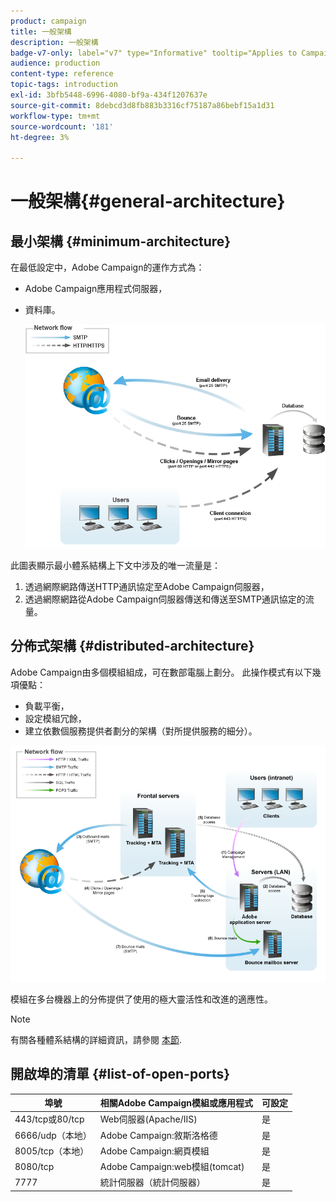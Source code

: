```yaml
---
product: campaign
title: 一般架構
description: 一般架構
badge-v7-only: label="v7" type="Informative" tooltip="Applies to Campaign Classic v7 only"
audience: production
content-type: reference
topic-tags: introduction
exl-id: 3bfb5448-6996-4080-bf9a-434f1207637e
source-git-commit: 8debcd3d8fb883b3316cf75187a86bebf15a1d31
workflow-type: tm+mt
source-wordcount: '181'
ht-degree: 3%

---
```


# 一般架構{#general-architecture}



## 最小架構 {#minimum-architecture}

在最低設定中，Adobe Campaign的運作方式為：

* Adobe Campaign應用程式伺服器，
* 資料庫。

   ![](assets/formation_exploitation.png)

此圖表顯示最小體系結構上下文中涉及的唯一流量是：

1. 透過網際網路傳送HTTP通訊協定至Adobe Campaign伺服器，
1. 透過網際網路從Adobe Campaign伺服器傳送和傳送至SMTP通訊協定的流量。

## 分佈式架構 {#distributed-architecture}

Adobe Campaign由多個模組組成，可在數部電腦上劃分。 此操作模式有以下幾項優點：

* 負載平衡，
* 設定模組冗餘，
* 建立依數個服務提供者劃分的架構（對所提供服務的細分）。

![](assets/architecturerepartie.png)

模組在多台機器上的分佈提供了使用的極大靈活性和改進的適應性。

>[!NOTE]
>
>有關各種體系結構的詳細資訊，請參閱 [本節](../../installation/using/general-architecture.md).

## 開啟埠的清單 {#list-of-open-ports}

| 埠號 | 相關Adobe Campaign模組或應用程式 | 可設定 |
|---|---|---|
| 443/tcp或80/tcp | Web伺服器(Apache/IIS) | 是 |
| 6666/udp（本地） | Adobe Campaign:敘斯洛格德 | 是 |
| 8005/tcp（本地） | Adobe Campaign:網頁模組 | 是 |
| 8080/tcp | Adobe Campaign:web模組(tomcat) | 是 |
| 7777 | 統計伺服器（統計伺服器） | 是 |
